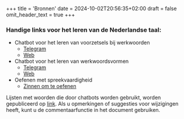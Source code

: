 +++
title = 'Bronnen'
date = 2024-10-02T20:56:35+02:00
draft = false
omit_header_text = true
+++

### Handige links voor het leren van de Nederlandse taal:

- Chatbot voor het leren van voorzetsels bij werkwoorden
    - [Telegram](https://t.me/YaVchuDutchPrepositiesTrainerBot)
    - [Web](https://botsrv2.com/qb/ja-vchu-dutch/werkwoord-prepositie-trainer)
- Chatbot voor het leren van werkwoordsvormen
    - [Telegram](https://t.me/YaVchuDutchWerkwoordTrainerBot)
    - [Web](https://botsrv2.com/qb/ja-vchu-dutch/werkwoord-trainer)
- Oefenen met spreekvaardigheid
    - [Zinnen om te oefenen](/speech/)

Lijsten met woorden die door chatbots worden gebruikt, worden gepubliceerd op [link](https://docs.google.com/spreadsheets/d/1b4Gwv3IkfEAna7H_1hwCx1HamKP_rTBI_0ivvYzBge8/edit?gid=0#gid=0).
Als u opmerkingen of suggesties voor wijzigingen heeft, kunt u de commentaarfunctie in het document gebruiken.